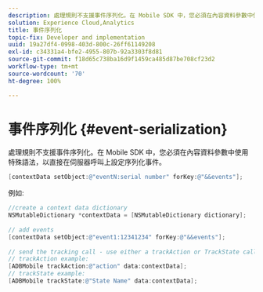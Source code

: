 ```yaml
---
description: 處理規則不支援事件序列化。在 Mobile SDK 中，您必須在內容資料參數中使用特殊語法，以直接在伺服器呼叫上設定序列化事件。
solution: Experience Cloud,Analytics
title: 事件序列化
topic-fix: Developer and implementation
uuid: 19a27df4-0998-403d-800c-26ff61149208
exl-id: c34331a4-bfe2-4955-807b-92a3303f8d81
source-git-commit: f18d65c738ba16d9f1459ca485d87be708cf23d2
workflow-type: tm+mt
source-wordcount: '70'
ht-degree: 100%

---
```


# 事件序列化 {#event-serialization}

處理規則不支援事件序列化。在 Mobile SDK 中，您必須在內容資料參數中使用特殊語法，以直接在伺服器呼叫上設定序列化事件。

```objective-c
[contextData setObject:@"eventN:serial number" forKey:@"&&events"];
```

例如:

```objective-c
//create a context data dictionary 
NSMutableDictionary *contextData = [NSMutableDictionary dictionary]; 
 
// add events 
[contextData setObject:@"event1:12341234" forKey:@"&&events"]; 
 
// send the tracking call - use either a trackAction or TrackState call. 
// trackAction example: 
[ADBMobile trackAction:@"action" data:contextData]; 
// trackState example: 
[ADBMobile trackState:@"State Name" data:contextData]; 
```
